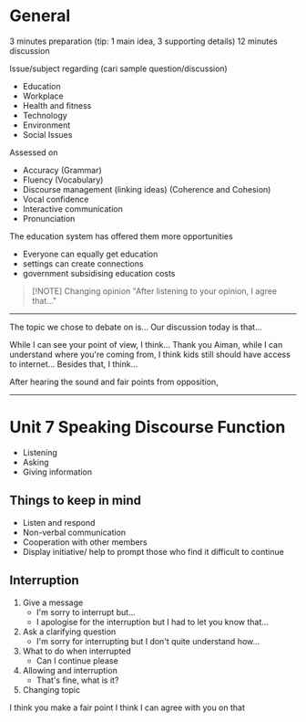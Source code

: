 
# General

3 minutes preparation (tip: 1 main idea, 3 supporting details)
12 minutes discussion

Issue/subject regarding (cari sample question/discussion)
- Education
- Workplace
- Health and fitness
- Technology
- Environment
- Social Issues

Assessed on
- Accuracy (Grammar)
- Fluency (Vocabulary)
- Discourse management (linking ideas) (Coherence and Cohesion)
- Vocal confidence
- Interactive communication
- Pronunciation


The education system has offered them more opportunities
- Everyone can equally get education 
- settings can create connections
- government subsidising education costs


> [!NOTE] Changing opinion
>  "After listening to your opinion, I agree that..."

---

The topic we chose to debate on is...
Our discussion today is that...

While I can see your point of view, I think...
Thank you Aiman, while I can understand where you're coming from, I think kids still should have access to internet...
Besides that, I think...

After hearing the sound and fair points from opposition, 

---


# Unit 7 Speaking Discourse Function

- Listening
- Asking
- Giving information

## Things to keep in mind

- Listen and respond
- Non-verbal communication
- Cooperation with other members
- Display initiative/ help to prompt those who find it difficult to continue

## Interruption

1) Give a message
	- I'm sorry to interrupt but...
	- I apologise for the interruption but I had to let you know that...
2) Ask a clarifying question
	- I'm sorry for interrupting but I don't quite understand how...
3) What to do when interrupted
	- Can I continue please
4) Allowing and interruption
	- That's fine, what is it?
5) Changing topic


I think you make a fair point
I think I can agree with you on that



